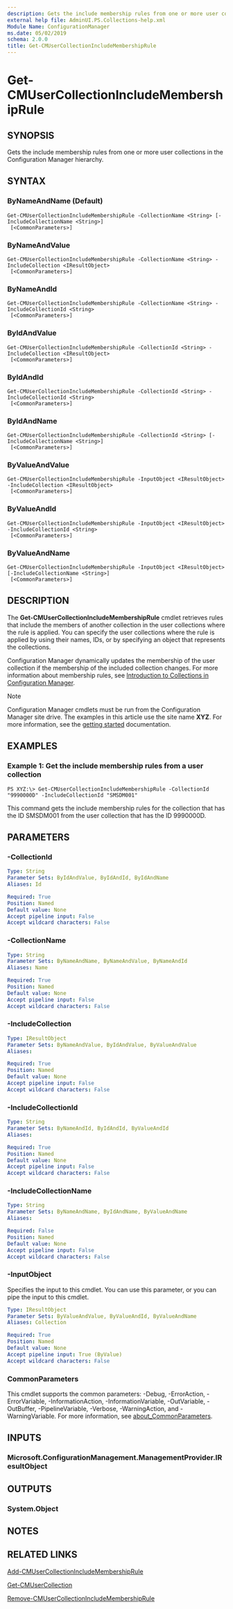 ```yaml
---
description: Gets the include membership rules from one or more user collections in the Configuration Manager hierarchy.
external help file: AdminUI.PS.Collections-help.xml
Module Name: ConfigurationManager
ms.date: 05/02/2019
schema: 2.0.0
title: Get-CMUserCollectionIncludeMembershipRule
---
```


# Get-CMUserCollectionIncludeMembershipRule

## SYNOPSIS
Gets the include membership rules from one or more user collections in the Configuration Manager hierarchy.

## SYNTAX

### ByNameAndName (Default)
```
Get-CMUserCollectionIncludeMembershipRule -CollectionName <String> [-IncludeCollectionName <String>]
 [<CommonParameters>]
```

### ByNameAndValue
```
Get-CMUserCollectionIncludeMembershipRule -CollectionName <String> -IncludeCollection <IResultObject>
 [<CommonParameters>]
```

### ByNameAndId
```
Get-CMUserCollectionIncludeMembershipRule -CollectionName <String> -IncludeCollectionId <String>
 [<CommonParameters>]
```

### ByIdAndValue
```
Get-CMUserCollectionIncludeMembershipRule -CollectionId <String> -IncludeCollection <IResultObject>
 [<CommonParameters>]
```

### ByIdAndId
```
Get-CMUserCollectionIncludeMembershipRule -CollectionId <String> -IncludeCollectionId <String>
 [<CommonParameters>]
```

### ByIdAndName
```
Get-CMUserCollectionIncludeMembershipRule -CollectionId <String> [-IncludeCollectionName <String>]
 [<CommonParameters>]
```

### ByValueAndValue
```
Get-CMUserCollectionIncludeMembershipRule -InputObject <IResultObject> -IncludeCollection <IResultObject>
 [<CommonParameters>]
```

### ByValueAndId
```
Get-CMUserCollectionIncludeMembershipRule -InputObject <IResultObject> -IncludeCollectionId <String>
 [<CommonParameters>]
```

### ByValueAndName
```
Get-CMUserCollectionIncludeMembershipRule -InputObject <IResultObject> [-IncludeCollectionName <String>]
 [<CommonParameters>]
```

## DESCRIPTION
The **Get-CMUserCollectionIncludeMembershipRule** cmdlet retrieves rules that include the members of another collection in the user collections where the rule is applied.
You can specify the user collections where the rule is applied by using their names, IDs, or by specifying an object that represents the collections.

Configuration Manager dynamically updates the membership of the user collection if the membership of the included collection changes.
For more information about membership rules, see [Introduction to Collections in Configuration Manager](https://docs.microsoft.com/mem/configmgr/core/clients/manage/collections/introduction-to-collections).

> [!NOTE]
> Configuration Manager cmdlets must be run from the Configuration Manager site drive.
> The examples in this article use the site name **XYZ**. For more information, see the
> [getting started](/powershell/sccm/overview) documentation.

## EXAMPLES

### Example 1: Get the include membership rules from a user collection
```
PS XYZ:\> Get-CMUserCollectionIncludeMembershipRule -CollectionId "9990000D" -IncludeCollectionId "SMSDM001"
```

This command gets the include membership rules for the collection that has the ID SMSDM001 from the user collection that has the ID 9990000D.

## PARAMETERS

### -CollectionId
```yaml
Type: String
Parameter Sets: ByIdAndValue, ByIdAndId, ByIdAndName
Aliases: Id

Required: True
Position: Named
Default value: None
Accept pipeline input: False
Accept wildcard characters: False
```

### -CollectionName
```yaml
Type: String
Parameter Sets: ByNameAndName, ByNameAndValue, ByNameAndId
Aliases: Name

Required: True
Position: Named
Default value: None
Accept pipeline input: False
Accept wildcard characters: False
```

### -IncludeCollection
```yaml
Type: IResultObject
Parameter Sets: ByNameAndValue, ByIdAndValue, ByValueAndValue
Aliases:

Required: True
Position: Named
Default value: None
Accept pipeline input: False
Accept wildcard characters: False
```

### -IncludeCollectionId
```yaml
Type: String
Parameter Sets: ByNameAndId, ByIdAndId, ByValueAndId
Aliases:

Required: True
Position: Named
Default value: None
Accept pipeline input: False
Accept wildcard characters: False
```

### -IncludeCollectionName
```yaml
Type: String
Parameter Sets: ByNameAndName, ByIdAndName, ByValueAndName
Aliases:

Required: False
Position: Named
Default value: None
Accept pipeline input: False
Accept wildcard characters: False
```

### -InputObject
Specifies the input to this cmdlet.
You can use this parameter, or you can pipe the input to this cmdlet.

```yaml
Type: IResultObject
Parameter Sets: ByValueAndValue, ByValueAndId, ByValueAndName
Aliases: Collection

Required: True
Position: Named
Default value: None
Accept pipeline input: True (ByValue)
Accept wildcard characters: False
```

### CommonParameters
This cmdlet supports the common parameters: -Debug, -ErrorAction, -ErrorVariable, -InformationAction, -InformationVariable, -OutVariable, -OutBuffer, -PipelineVariable, -Verbose, -WarningAction, and -WarningVariable. For more information, see [about_CommonParameters](http://go.microsoft.com/fwlink/?LinkID=113216).

## INPUTS

### Microsoft.ConfigurationManagement.ManagementProvider.IResultObject

## OUTPUTS

### System.Object
## NOTES

## RELATED LINKS

[Add-CMUserCollectionIncludeMembershipRule](Add-CMUserCollectionIncludeMembershipRule.md)

[Get-CMUserCollection](Get-CMUserCollection.md)

[Remove-CMUserCollectionIncludeMembershipRule](Remove-CMUserCollectionIncludeMembershipRule.md)


